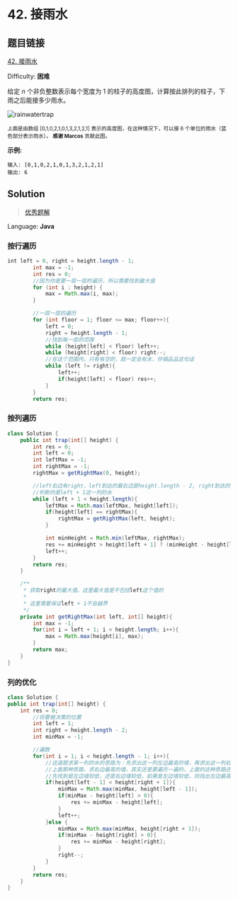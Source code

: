 # 42. 接雨水

## 题目链接

[42\. 接雨水](https://leetcode-cn.com/problems/trapping-rain-water/)

Difficulty: **困难**

给定 _n_ 个非负整数表示每个宽度为 1 的柱子的高度图，计算按此排列的柱子，下雨之后能接多少雨水。

![rainwatertrap](https://assets.leetcode-cn.com/aliyun-lc-upload/uploads/2018/10/22/rainwatertrap.png)

<small style="display: inline;">上面是由数组 [0,1,0,2,1,0,1,3,2,1,2,1] 表示的高度图，在这种情况下，可以接 6 个单位的雨水（蓝色部分表示雨水）。 **感谢 Marcos** 贡献此图。</small>

**示例:**

```
输入: [0,1,0,2,1,0,1,3,2,1,2,1]
输出: 6
```

## Solution

> [优秀题解](<https://leetcode-cn.com/problems/trapping-rain-water/solution/xiang-xi-tong-su-de-si-lu-fen-xi-duo-jie-fa-by-w-8/>)

Language: **Java**

### 按行遍历

```java
​int left = 0, right = height.length - 1;
        int max = -1;
        int res = 0;
        //因为你是要一层一层的遍历，所以需要找到最大值
        for (int i : height) {
            max = Math.max(i, max);
        }

        //一层一层的遍历
        for (int floor = 1; floor <= max; floor++){
            left = 0;
            right = height.length - 1;
            //找到每一层的范围
            while (height[left] < floor) left++;
            while (height[right] < floor) right--;
            //在这个范围内，只有有空的，就一定会有水，仔细品品这句话
            while (left != right){
                left++;
                if(height[left] < floor) res++;
            }
        }
        return res;
```

### 按列遍历

```java
class Solution {
    public int trap(int[] height) {
        int res = 0;
        int left = 0;
        int leftMax = -1;
        int rightMax = -1;
        rightMax = getRightMax(0, height);

        //left右边有right，left到达的最右边是height.length - 2, right到达的最右边是height.length - 1
        //判断的是left + 1这一列的水
        while (left + 1 < height.length){
            leftMax = Math.max(leftMax, height[left]);
            if(height[left] == rightMax){
                rightMax = getRightMax(left, height);
            }

            int minHeight = Math.min(leftMax, rightMax);
            res += minHeight > height[left + 1] ? (minHeight - height[left + 1]) : 0;
            left++;
        }
        return res;
    }

    /**
     * 获取right的最大值。这里最大值是不包括left这个值的
     *
     * 这里需要保证left + 1不会越界
     */
    private int getRightMax(int left, int[] height){
        int max = -1;
        for(int i = left + 1; i < height.length; i++){
            max = Math.max(height[i], max);
        }
        return max;
    }
}
```

### 列的优化

```java
class Solution {
public int trap(int[] height) {
    int res = 0;
        //将要被决策的位置
        int left = 1;
        int right = height.length - 2;
        int minMax = -1;

        //遍数
        for(int i = 1; i < height.length - 1; i++){
            //这道题求某一列的水的思路为：先求出这一列左边最高的墙，再求出这一列右边最高的墙，两座墙较矮的便是这一列水能达到最高的位置
            //上面那种思路，求右边最高的墙，其实还是要遍历一遍的。上面的这种思路还可以优化：
            //先找到是左边墙较低，还是右边墙较低，如果是左边墙较低，则找出左边最高的墙；如果是右边墙较低，则找出右边最高的墙
            if(height[left - 1] < height[right + 1]){
                minMax = Math.max(minMax, height[left - 1]);
                if(minMax - height[left] > 0){
                    res += minMax - height[left];
                }
                left++;
            }else {
                minMax = Math.max(minMax, height[right + 1]);
                if(minMax - height[right] > 0){
                    res += minMax - height[right];
                }
                right--;
            }
        }
        return res;
    }
}
```